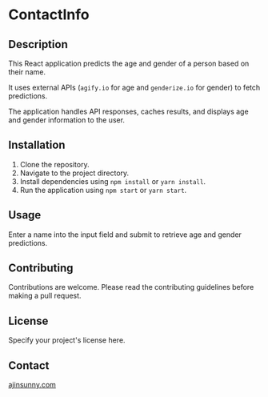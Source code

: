 # ContactInfo

## Description
This React application predicts the age and gender of a person based on their name. 

It uses external APIs (`agify.io` for age and `genderize.io` for gender) to fetch predictions. 

The application handles API responses, caches results, and displays age and gender information to the user.

## Installation
1. Clone the repository.
2. Navigate to the project directory.
3. Install dependencies using `npm install` or `yarn install`.
4. Run the application using `npm start` or `yarn start`.

## Usage
Enter a name into the input field and submit to retrieve age and gender predictions.

## Contributing
Contributions are welcome. Please read the contributing guidelines before making a pull request.

## License
Specify your project's license here.

## Contact
[ajinsunny.com](url)


